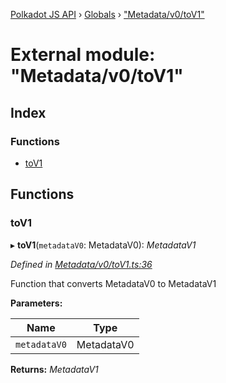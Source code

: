 [Polkadot JS API](../README.md) › [Globals](../globals.md) › ["Metadata/v0/toV1"](_metadata_v0_tov1_.md)

# External module: "Metadata/v0/toV1"

## Index

### Functions

* [toV1](_metadata_v0_tov1_.md#tov1)

## Functions

###  toV1

▸ **toV1**(`metadataV0`: MetadataV0): *MetadataV1*

*Defined in [Metadata/v0/toV1.ts:36](https://github.com/polkadot-js/api/blob/be4b9a4133/packages/metadata/src/Metadata/v0/toV1.ts#L36)*

Function that converts MetadataV0 to MetadataV1

**Parameters:**

Name | Type |
------ | ------ |
`metadataV0` | MetadataV0 |

**Returns:** *MetadataV1*
